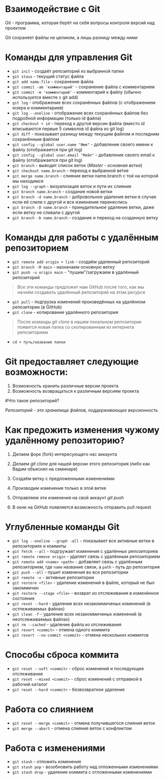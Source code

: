 <h1>Взаимодействие с Git</h1>

Git - программа, которая берёт на себя вопросы контроля версий над проектом

Git сохраняет файлы не целиком, а лишь разницу между ними

# Команды для управления Git

* ```git init``` - создаёт репозиторий из выбранной папки
* ```git staus``` - текущий статус файла
* ```git add name.file``` - сохранение файла
* ```git commit -am 'комментарий'``` - сохранение файла с комментарием
* ```git commit -m 'комментарий'``` - комментарий к файлу (обычно используется вместе с git add)
* ```git log``` - отображение всех сохранённых файлов (с отображением юзера и комментариев)
* ```git log --oneline``` - отображение всех сохранённых файлов без подробной информации (только id файла)
* ```git checkout + id``` - переход к другой версии файла (вместо id вписываются первые 5 символов id файла из git log)
* ```git diff``` - показывает разницу между текущим файлом и последним сохранённым файлом
* ```git config --global user.name "Имя"``` - добавление своего имени к файлу (отображается при git log)
* ```git config --global user.email "Мейл"``` - добавление своего email к файлу (отображается при git log)
* ```git branch``` - выводит список веток (*Master - основная ветка*)
* ```git checkout name.branch``` - переход к выбранной ветке
* ```git merge name.branch``` - слияние ветки name.branch с той на которой мы находимся
* ```git log --graph``` - визуализация веток и пути их слияния
* ```git branch name.branch``` - создание новой ветки
* ```git branch -d name.branch``` - добровольное удаление ветки в случае если её слили с другой и все изменения перенеслись
* ```git branch -D name.branch``` - принудительное удаление ветки, даже если ветку не сливали с другой 
* ```git branch -b name.branch``` - создание и переход на созданную ветку

# Команды для работы с удалённым репозиторием

* ```git remote add origin + link``` - создаём удаленный репозиторий
* ```git branch -M main``` - назначаем основную ветку
* ```git push -u origin main``` - "пушим"/загружаем в удалённый репозиторий

> Все эти команды предложит нам GitHub после того, как мы начнём создавать удалённый репозиторий на этом ресурсе

* ```git pull``` - подгрузка изменений произведённых на удалённом репозитории (в GitHub)
* ```git clone``` - копирование удалённого репозитория
  
> После команды *git clone* в нашем локальном репозитории появится новая папка со скопированным из интернета репозиторием

* ```cd + путь/название папки```

# Git предоставляет следующие возможности: 
1. Возможность хранить различные версии проекта
2. Возможность возвращаться к различным версиям проекта

#Что такое репозиторий?

*Репозиторий - это хранилище файлов, поддерживающее версионность*

# Как предожить изменения чужому удалённому репозиторию?

1. Делаем форк (fork) интересующего нас аккаунта

2. Делаем *git clone* для нашей версии этого репозитория (либо как Вадим объяснял на семинаре)
   
3. Создаём ветку с предложенными изменениями
   
4. Производим изменения только в этой ветке
   
5. Отправляем эти изменения на свой аккаунт *git push*
   
6. В окне на GitHub появляется возможность отправить pull request


# Углубленные команды Git

* ```git log --oneline --graph -all``` - показывает все активные ветки в репозиториях и коммиты
* ```git fetch --all``` - подгружает изменения с удалённых репозиториев
* ```git remote remove origin``` - удаляет связь с удалённым репозиторием
* ```git remote add <name> <path>``` - добавляет связь с удалённым репозиторием, где ```name``` название связи, а ```path``` - путь до репозитория
* ```git push --all``` - пушит изменения во все репозитории
* ```git remote -v``` - активные репозитории
* ```git restore <file>``` - удаление изменений в файле, который не был закоммичен
* ```git restore --stage <file>``` - возврат из отслеживания в изменённое состояние
* ```git reset --hard``` - удаление всех незакоммиченых изменений (в остлеживаемых файлах)
* ```git clean -f``` - удаление всех незакоммиченых изменений (в неотслеживаемых файлах)
* ```git rm --cached``` - удаление файла из отслеживания
* ```git revert <commit>``` - отмена одного коммита
* ```git revert --no-commit <commit>``` - отмена нескольких коммитов

# Способы сброса коммита
* ```git reset --soft <commit>``` - сброс изменений и последующее отслеживание
* ```git reset --mixed <commit>``` - сброс изменений с отправкой в рабочий каталог
* ```git reset --hard <commit>``` - безвозвратное удаление

# Работа со слиянием
* ```git reset --merge <commit>``` - отмена получившегося слияния веток
* ```git merge --abort``` - отмена слияния веток с конфликтом

# Работа с изменениями
* ```git stash``` - отложить изменения
* ```git stash pop``` - возобновить работу над отложенными изменениями
* ```git stash drop``` - удаление коммита с отложенными изменениями

